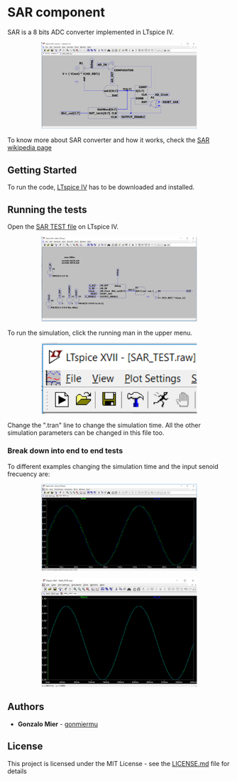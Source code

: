 # SAR component

SAR is a 8 bits ADC converter implemented in LTspice IV.

<p align="center">
  <img src="imgs/sar" width="350" title="SAR converter">
</p>

To know more about SAR converter and how it works, check the [SAR wikipedia page](https://en.wikipedia.org/wiki/Successive_approximation_ADC)



## Getting Started

To run the code, [LTspice IV](https://www.analog.com/en/design-center/design-tools-and-calculators/ltspice-simulator.html) has to be downloaded and installed.

## Running the tests

Open the [SAR TEST file](src/SAR_TEST.asc) on LTspice IV.

<p align="center">
  <img src="imgs/sar_test" width="350" title="Example of the SAR converter use.">
</p>

To run the simulation, click the running man in the upper menu.

<p align="center">
  <img src="imgs/menu" width="350" title="Click on the running man to execute the simulation.">
</p>

Change the ".tran" line to change the simulation time. All the other simulation parameters can be changed in this file too.  



### Break down into end to end tests

To different examples changing the simulation time and the input senoid frecuency are:

<p align="center">
  <img src="imgs/output_100m" width="350" title="Output with 100ms of simulation">
</p>

<p align="center">
  <img src="imgs/output_400m" width="350" title="Output with 400ms of simulation">
</p>



## Authors

* **Gonzalo Mier** - [gonmiermu](https://github.com/gonmiermu)


## License

This project is licensed under the MIT License - see the [LICENSE.md](LICENSE.md) file for details



